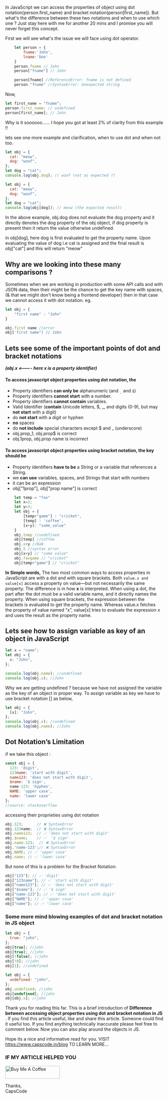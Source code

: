 In JavaScript we can access the properties of object using dot notation(person.first_name) and bracket notation(person[first_name]).
But what's the difference between these two notations and when to use which one ?
Just stay here with me for another 20 mins and I promise you will never forget this concept.

First we will see what's the issue we will face using dot operator.

```javascript
    let person = {
    	fname:'John',
    	lname:'Doe'
    }
    person.fname // John
    person["fname"] // John

    person[fname] //ReferenceError: fname is not defined
    person."fname" //SyntaxError: Unexpected string
```

Now,

```javascript
let first_name = "fname";
person.first_name; // undefined
person[first_name]; // John
```

Why is it soooooo......
I hope you got at least 2% of clarity from this example !!

lets see one more example and clarification,
when to use dot and when not too.

```javascript
let obj = {
  cat: "meow",
  dog: "woof",
};
let dog = "cat";
console.log(obj.dog); // woof (not as expected ?)

let obj = {
  cat: "meow",
  dog: "woof",
};
let dog = "cat";
console.log(obj[dog]); // meow (the expected result)
```

In the above example,
obj.dog does not evaluate the dog property and it directly denotes the dog property of the obj object, if dog property is present then it return the value otherwise undefined.

in obj[dog], here dog is first evaluated to get the property name. Upon evaluating the value of dog i.e cat is assigned and the final result is obj["cat"] and this will return "meow"

## Why are we looking into these many comparisons ?

Sometimes when we are working in production with some API calls and with JSON data, then their might be the chance to get the key name with spaces, (& that we might don't know being a frontend developer)
then in that case we cannot access it with dot notation.
eg.

```javascript
let obj = {
	"first name" : "John"
}

obj.first name //error
obj['first name"] // John
```

## Lets see some of the important points of dot and bracket notations

**_(obj.x <---- here x is a property identifier)_**

#### To access javascript object properties using dot notation, the

- Property identifiers **can only be** alphanumeric (and `_` and `$`)
- Property identifiers **cannot start** with a number.
- Property identifiers **cannot contain** variables.
- Valid Identifier (**contain** Unicode letters, \$, \_, and digits (0-9), but may **not start** with a digit)
- do **not start** with a digit or hyphen
- **no** spaces
- do **not include** special characters except \$ and \_ (underscore)
- obj.prop_1, obj.prop\$ is correct
- obj.1prop, obj.prop name is incorrect

#### To access javascript object properties using bracket notation, the key should be

- Property identifiers **have to be** a String or a variable that references a String.
- we **can use** variables, spaces, and Strings that start with numbers
- it can be an expression
- obj["1prop"], obj["prop name"] is correct

```javascript
	let temp = "fav"
    let x=2;
    let y=3;
    let obj = {
    	[temp+"game"] : "cricket",
    	[temp] : 'coffee',
    	[x+y]: "some_value"
    }
    obj.temp //undefined
    obj[temp] //coffee
    obj.x+y //NaN
    obj.5 //syntax error
    obj[x+y] // "some value"
    obj.favgame // "cricket"
    obj[temp+"game"] // "cricket"
```

**In Simple words,**
The two most common ways to access properties in JavaScript are with a dot and with square brackets. Both `value.x and value[x]` access a property on value—but not necessarily the same property.
The difference is in how **x** is interpreted. When using a dot, the part after the dot must be a valid variable name, and it directly names the property. When using square brackets, the expression between the brackets is evaluated to get the property name. Whereas value.x fetches the property of value named “x”, value[x] tries to evaluate the expression x and uses the result as the property name.

## Lets see how to assign variable as key of an object in JavaScript

```javascript
let x = "name";
let obj = {
  x: "John",
};

console.log(obj.name); //undefined
console.log(obj.x); //John
```

Why we are getting undefined ?
because we have not assigned the variable as the key of an object in proper way.
To assign variable as key we have to use bracket notation [] as below,

```js
let obj = {
  [x]: "John",
};
console.log(obj.x); //undefined
console.log(obj.name); //John
```

## Dot Notation’s Limitation

if we take this object :

```javascript
const obj = {
  123: 'digit',
  123name: 'start with digit',
  name123: 'does not start with digit',
  $name: '$ sign',
  name-123: 'hyphen',
  NAME: 'upper case',
  name: 'lower case'
};
//source: stackoverflow
```

accessing their proprieties using dot notation

```javascript
obj.123;      // ❌ SyntaxError
obj.123name;  // ❌ SyntaxError
obj.name123;  // ✅ 'does not start with digit'
obj.$name;    // ✅  '$ sign'
obj.name-123;  // ❌ SyntaxError
obj.'name-123';// ❌ SyntaxError
obj.NAME; // ✅ 'upper case'
obj.name; // ✅ 'lower case'

```

But none of this is a problem for the Bracket Notation:

```javascript
obj["123"]; // ✅ 'digit'
obj["123name"]; // ✅ 'start with digit'
obj["name123"]; // ✅ 'does not start with digit'
obj["$name"]; // ✅ '$ sign'
obj["name-123"]; // ✅ 'does not start with digit'
obj["NAME"]; // ✅ 'upper case'
obj["name"]; // ✅ 'lower case'
```

### Some more mind blowing examples of dot and bracket notation in JS object

```javascript
let obj = {
  true: "john",
};
obj[true]; //john
obj[true]; //john
obj[!false]; //john
obj[!0]; //john
obj[1]; //undefined

let obj = {
  undefined: "john",
};
obj.undefined; //john
obj[undefined]; //john
obj[obj.x]; //john
```

Thank you for reading this far. This is a brief introduction of **Difference between accessing object properties using dot and bracket notation in JS** .
If you find this article useful, like and share this article. Someone could find it useful too. If you find anything technically inaccurate please feel free to comment below.
Now you can also play around the objects in JS.

Hope its a nice and informative read for you.
VISIT https://www.capscode.in/blog TO LEARN MORE...

### IF MY ARTICLE HELPED YOU

<a href="https://www.buymeacoffee.com/capscode" target="_blank"><img src="https://cdn.buymeacoffee.com/buttons/default-orange.png" alt="Buy Me A Coffee" height="41" width="174"></a>

Thanks,\
CapsCode
